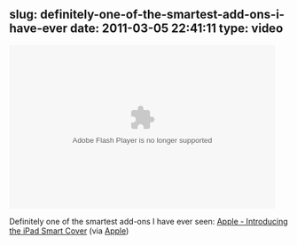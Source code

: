 slug: definitely-one-of-the-smartest-add-ons-i-have-ever
date: 2011-03-05 22:41:11
type: video
---

<object width="480" height="295"><param name="movie" value="http://www.youtube.com/e/naVZDRcI0p4"></param><param name="allowFullScreen" value="true"></param><param name="allowscriptaccess" value="always"></param><embed src="http://www.youtube.com/e/naVZDRcI0p4" type="application/x-shockwave-flash" width="480" height="295" allowscriptaccess="always" allowfullscreen="true"></embed></object>

Definitely one of the smartest add-ons I have ever seen: [Apple - Introducing the iPad Smart Cover](http://www.youtube.com/watch?v=naVZDRcI0p4&feature=channel) (via [Apple](http://youtube.com/user/Apple))
